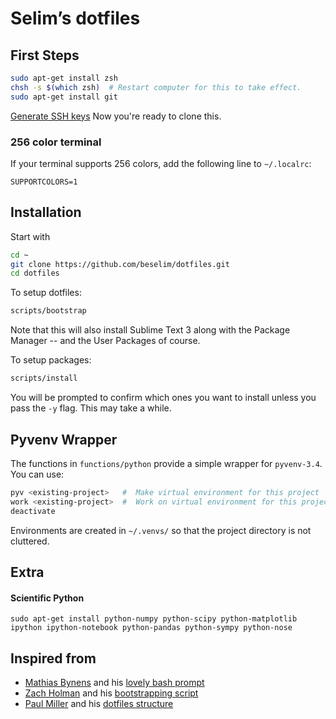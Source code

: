 # Selim’s dotfiles

## First Steps
```bash
sudo apt-get install zsh
chsh -s $(which zsh)  # Restart computer for this to take effect.
sudo apt-get install git
```
[Generate SSH keys](https://help.github.com/articles/generating-ssh-keys/#platform-linux)
Now you're ready to clone this.

### 256 color terminal
If your terminal supports 256 colors, add the following line to ``~/.localrc``:
```
SUPPORTCOLORS=1
```
## Installation
Start with
```bash
cd ~
git clone https://github.com/beselim/dotfiles.git
cd dotfiles
```
To setup dotfiles:
```bash
scripts/bootstrap
```
Note that this will also install Sublime Text 3 along with the Package Manager -- and the User Packages of course.

To setup packages:
```bash
scripts/install
```
You will be prompted to confirm which ones you want to install unless you pass the `-y` flag. This may take a while.

## Pyvenv Wrapper

The functions in `functions/python` provide a simple wrapper for `pyvenv-3.4`. You can use:
```bash
pyv <existing-project>   #  Make virtual environment for this project
work <existing-project>  #  Work on virtual environment for this project
deactivate
```
Environments are created in `~/.venvs/` so that the project directory is not cluttered.

## Extra
#### Scientific Python
```sudo apt-get install python-numpy python-scipy python-matplotlib ipython ipython-notebook python-pandas python-sympy python-nose```

## Inspired from
* [Mathias Bynens](https://mathiasbynens.be/) and his [lovely bash prompt](https://github.com/mathiasbynens/dotfiles)
* [Zach Holman](https://github.com/holman) and his [bootstrapping script](https://github.com/holman/dotfiles/blob/master/script/bootstrap)
* [Paul Miller](https://github.com/paulmillr) and his [dotfiles structure](https://github.com/paulmillr/dotfiles)
